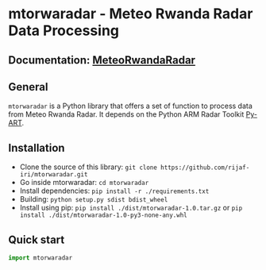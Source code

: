 # mtorwaradar - Meteo Rwanda Radar Data Processing

## Documentation: [MeteoRwandaRadar](https://iri.columbia.edu/~rijaf/)

## General
`mtorwaradar` is a Python library that offers a set of function to process data from Meteo Rwanda Radar.
It depends on the Python ARM Radar Toolkit [Py-ART](https://arm-doe.github.io/pyart-docs-travis/).

## Installation
 * Clone the source of this library: `git clone https://github.com/rijaf-iri/mtorwaradar.git`
 * Go inside mtorwaradar: `cd mtorwaradar`
 * Install dependencies: `pip install -r ./requirements.txt`
 * Building: `python setup.py sdist bdist_wheel`
 * Install using pip: `pip install ./dist/mtorwaradar-1.0.tar.gz` or `pip install ./dist/mtorwaradar-1.0-py3-none-any.whl`

## Quick start

```python
import mtorwaradar
```
